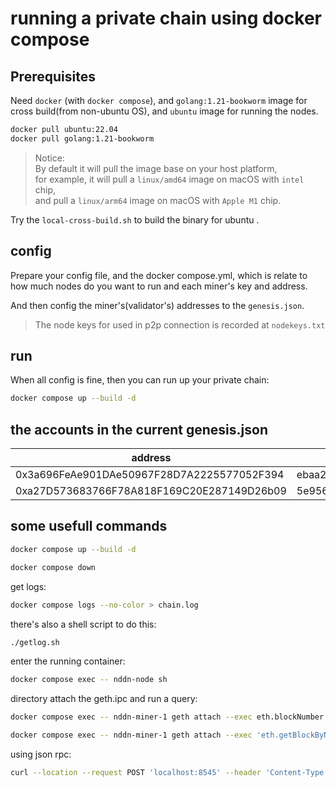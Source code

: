 # running a private chain using docker compose

## Prerequisites

Need `docker` (with `docker compose`), and `golang:1.21-bookworm` image for cross build(from non-ubuntu OS), and `ubuntu` image for running the nodes.

```bash
docker pull ubuntu:22.04
docker pull golang:1.21-bookworm
```

> Notice:  
> By default it will pull the image base on your host platform,   
> for example, it will pull a `linux/amd64` image on macOS with `intel` chip,  
> and pull a `linux/arm64` image on macOS with `Apple M1` chip.

Try the `local-cross-build.sh` to build the binary for ubuntu .

## config

Prepare your config file, and the docker compose.yml, which is relate to how much nodes do you want to run and each miner's key and address.

And then config the miner's(validator's) addresses to the `genesis.json`.

> The node keys for used in p2p connection is recorded at `nodekeys.txt`

## run

When all config is fine, then you can run up your private chain:

```bash
docker compose up --build -d
```

## the accounts in the current genesis.json 

|address     |privatekey      |publickey|
|--|--|--|
|0x3a696FeAe901DAe50967F28D7A2225577052F394      |ebaa2febee077847f41b9bd23b28ba7318f37d92658ccbe194a2df432a93810f        |04aa560ea7a3a11bb3831a7f461132e5d8f6928de996784367575e25be66b775e1fcd4dac12e127c8596ea3fbe8bcd6b8ef87800233683c3074b292f68f8cdf763|
|0xa27D573683766F78A818F169C20E287149D26b09      |5e9561af4f2963911d4c04c0fe830666f57b0d87f9bd24ffc4f65aad2a2c2de1|        040fef6aa67ec70a8741d7524db255145fe6dd052e572aa92af5d447a813458ae278073beeb576da21304bfe4a8c84f990c1e84a2b5f39bb12d8f635b96e8642e6|

## some usefull commands

```bash
docker compose up --build -d

docker compose down
```

get logs:

```bash
docker compose logs --no-color > chain.log
```
there's also a shell script to do this:
```bash
./getlog.sh
```

enter the running container:

```bash
docker compose exec -- nddn-node sh
```

directory attach the geth.ipc and run a query:

```bash
docker compose exec -- nddn-miner-1 geth attach --exec eth.blockNumber  /root/data/geth.ipc

docker compose exec -- nddn-miner-1 geth attach --exec 'eth.getBlockByNumber("0x1",false)' /root/data/geth.ipc
```

using json rpc:

```bash
curl --location --request POST 'localhost:8545' --header 'Content-Type: application/json' --data-raw '{"jsonrpc": "2.0","method": "eth_blockNumber","params": [],"id": 10}'
```
